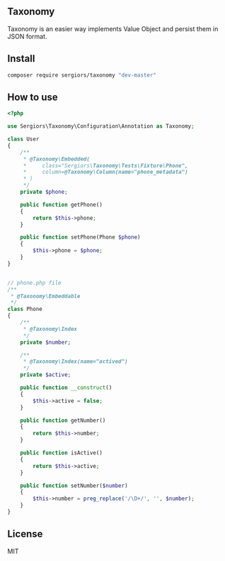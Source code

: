 Taxonomy
--------

Taxonomy is an easier way implements Value Object and persist them in JSON format.

Install
-------
```bash
composer require sergiors/taxonomy "dev-master"
```

How to use
----------

```php
<?php

use Sergiors\Taxonomy\Configuration\Annotation as Taxonomy;

class User
{
    /**
     * @Taxonomy\Embedded(
     *     class="Sergiors\Taxonomy\Tests\Fixture\Phone",
     *     column=@Taxonomy\Column(name="phone_metadata")
     * )
     */
    private $phone;

    public function getPhone()
    {
        return $this->phone;
    }

    public function setPhone(Phone $phone)
    {
        $this->phone = $phone;
    }
}


// phone.php file
/**
 * @Taxonomy\Embeddable
 */
class Phone
{
    /**
     * @Taxonomy\Index
     */
    private $number;

    /**
     * @Taxonomy\Index(name="actived")
     */
    private $active;

    public function __construct()
    {
        $this->active = false;
    }

    public function getNumber()
    {
        return $this->number;
    }

    public function isActive()
    {
        return $this->active;
    }

    public function setNumber($number)
    {
        $this->number = preg_replace('/\D+/', '', $number);
    }
}
```

License
-------
MIT
